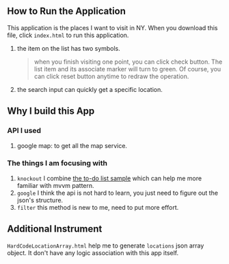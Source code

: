 ## How to Run the Application
This application is the places I want to visit in NY. 
When you download this file, click `index.html` to run this application. 
1. the item on the list has two symbols.
   > when you finish visiting one point, you can click check button. The list item and its associate marker will turn to green. Of course, you can click reset button anytime to redraw the operation.
2. the search input can quickly get a specific location.

## Why I build this App
### API I used

1. google map: to get all the map service.

### The things I am focusing with

1. `knockout` I combine [the to-do list sample](http://todomvc.com/examples/knockoutjs/) which can help me more familiar with mvvm pattern.
2. `google` I think the api is not hard to learn, you just need to figure out the json's structure.
3. `filter` this method is new to me, need to put more effort.

## Additional Instrument
`HardCodeLocationArray.html` help me to generate `locations` json array object. It don't have any logic association with this app itself.
